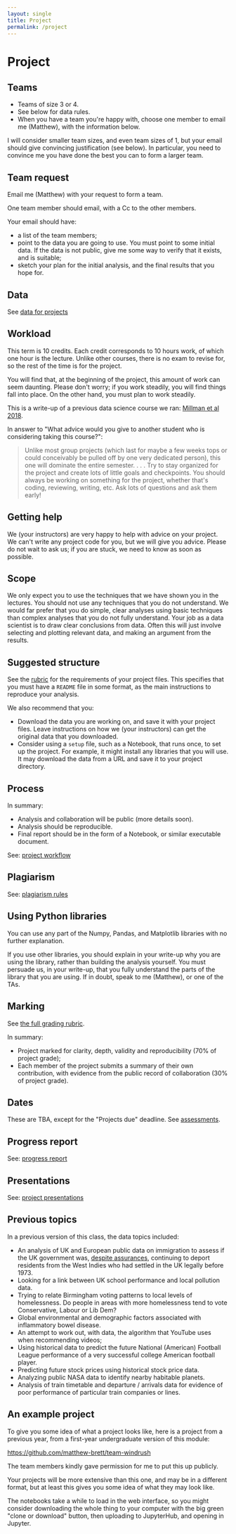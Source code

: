 ```yaml
---
layout: single
title: Project
permalink: /project
---
```


# Project

## Teams

*   Teams of size 3 or 4.
*   See below for data rules.
*   When you have a team you're happy with, choose one member to email me
    (Matthew), with the information below.

I will consider smaller team sizes, and even team sizes of 1, but your email
should give convincing justification (see below).  In particular, you need to
convince me you have done the best you can to form a larger team.

## Team request

Email me (Matthew) with your request to form a team.

One team member should email, with a Cc to the other members.

Your email should have:

* a list of the team members;
* point to the data you are going to use.  You must point to some initial data.
  If the data is not public, give me some way to verify that it exists, and is
  suitable;
* sketch your plan for the initial analysis, and the final results that you
  hope for.

## Data

See [data for projects](project-data)

## Workload

This term is 10 credits.  Each credit corresponds to 10 hours work, of which
one hour is the lecture.  Unlike other courses, there is no exam to revise for,
so the rest of the time is for the project.

You will find that, at the beginning of the project, this amount of work can
seem daunting.  Please don't worry; if you work steadily, you will find things
fall into place.  On the other hand, you must plan to work steadily.

This is a write-up of a previous data science course we ran: [Millman et al 2018](https://www.frontiersin.org/articles/10.3389/fnins.2018.00727).

In answer to "What advice would you give to another student who is considering taking this course?":

> Unlike most group projects (which last for maybe a few weeks
> tops or could conceivably be pulled off by one very dedicated
> person), this one will dominate the entire semester. . . . Try
> to stay organized for the project and create lots of little
> goals and checkpoints. You should always be working on something
> for the project, whether that's coding, reviewing, writing, etc.
> Ask lots of questions and ask them early!

## Getting help

We (your instructors) are very happy to help with advice on your project.  We
can't write any project code for you, but we will give you advice.  Please do
not wait to ask us; if you are stuck, we need to know as soon as possible.

## Scope

We only expect you to use the techniques that we have shown you in the
lectures.  You should not use any techniques that you do not understand.  We
would far prefer that you do simple, clear analyses using basic techniques than
complex analyses that you do not fully understand.  Your job as a data
scientist is to draw clear conclusions from data.  Often this will just involve
selecting and plotting relevant data, and making an argument from the results.

## Suggested structure

See the [rubric](project-rubric) for the requirements of your project files.
This specifies that you must have a `README` file in some format, as the main
instructions to reproduce your analysis.

We also recommend that you:

* Download the data you are working on, and save it with your project files.
  Leave instructions on how we (your instructors) can get the original data
  that you downloaded.
* Consider using a `setup` file, such as a Notebook, that runs once, to set up
  the project.  For example, it might install any libraries that you will use.
  It may download the data from a URL and save it to your project directory.

## Process

In summary:

*   Analysis and collaboration will be public (more details soon).
*   Analysis should be reproducible.
*   Final report should be in the form of a Notebook, or similar
    executable document.

See: [project workflow](projects-workflow)

## Plagiarism

See: [plagiarism rules](project-plagiarism)

## Using Python libraries

You can use any part of the Numpy, Pandas, and Matplotlib libraries with no
further explanation.

If you use other libraries, you should explain in your write-up why you are
using the library, rather than building the analysis yourself.  You must
persuade us, in your write-up, that you fully understand the parts of the
library that you are using.  If in doubt, speak to me (Matthew), or one of the
TAs.

## Marking

See [the full grading rubric](project-rubric).

In summary:

*   Project marked for clarity, depth, validity and reproducibility (70% of
    project grade);
*   Each member of the project submits a summary of their own contribution,
    with evidence from the public record of collaboration (30% of project
    grade).

## Dates

These are TBA, except for the "Projects due" deadline.  See [assessments](assessments).

<!---
| Week | Date       | Class                     |
| ---- | ---------- | ------------------------- |
| 1    | 1 Feb      | Start to form teams       |
| 2    | 20 Jan     | Data pitches 1            |
| 3    | 27 Jan     | Data pitches 2            |
| 4    |  3 Feb     | Teams finalized           |
| 8    |  2 Mar     | Progress reports          |
| 10:3  | 20 Apr    | Presentations             |
| 1:3  | 21 May     | Projects due              |
-->


## Progress report

See: [progress report](project-progress)

## Presentations

See: [project presentations](project-presentation)

## Previous topics

In a previous version of this class, the data topics included:

* An analysis of UK and European public data on immigration to assess if the UK
  government was, [despite
  assurances](https://en.wikipedia.org/wiki/Windrush_scandal), continuing to
  deport residents from the West Indies who had settled in the UK legally
  before 1973.
* Looking for a link between UK school performance and local pollution data.
* Trying to relate Birmingham voting patterns to local levels of homelessness.
  Do people in areas with more homelessness tend to vote Conservative, Labour
  or Lib Dem?
* Global environmental and demographic factors associated with inflammatory
  bowel disease.
* An attempt to work out, with data, the algorithm that YouTube uses when
  recommending videos;
* Using historical data to predict the future National (American) Football
  League performance of a very successful college American football player.
* Predicting future stock prices using historical stock price data.
* Analyzing public NASA data to identify nearby habitable planets.
* Analysis of train timetable and departure / arrivals data for evidence of
  poor performance of particular train companies or lines.

## An example project

To give you some idea of what a project looks like, here is a project from a previous year, from a first-year undergraduate version of this module:

<https://github.com/matthew-brett/team-windrush>

The team members kindly gave permission for me to put this up publicly.

Your projects will be more extensive than this one, and may be in a different format, but at least this gives you some idea of what they may look like.

The notebooks take a while to load in the web interface, so you might consider downloading the whole thing to your computer with the big green "clone or download" button, then uploading to JupyterHub, and opening in Jupyter.
